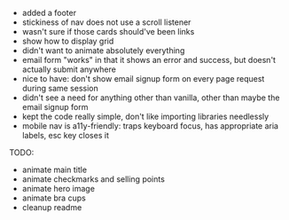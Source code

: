 - added a footer
- stickiness of nav does not use a scroll listener
- wasn't sure if those cards should've been links
- show how to display grid
- didn't want to animate absolutely everything
- email form "works" in that it shows an error and success, but doesn't actually submit anywhere
- nice to have: don't show email signup form on every page request during same session
- didn't see a need for anything other than vanilla, other than maybe the email signup form
- kept the code really simple, don't like importing libraries needlessly
- mobile nav is a11y-friendly: traps keyboard focus, has appropriate aria labels, esc key closes it

TODO:

- animate main title
- animate checkmarks and selling points
- animate hero image
- animate bra cups
- cleanup readme
